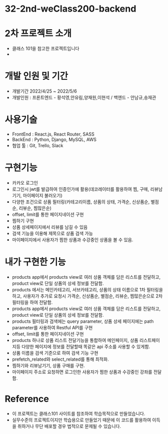 # 32-2nd-weClass200-backend

# 2차 프로젝트 소개

- 클래스 101을 참고한 프로젝트입니다
- 
# 개발 인원 및 기간

- 개발기간 2022/4/25 ~ 2022/5/6
- 개발인원 : 프론트엔드 - 황석영,안유림,양재원,이현석 / 백엔드 - 안남규,송재관

# 사용기술

- FrontEnd : React.js, React Router, SASS
- BackEnd : Python, Django, MySQL, AWS
- 협업 툴 : Git, Trello, Slack

# 구현기능

- 카카오 로그인
- 로그인시 jwt를 발급하여 인증인가에 활용(데코레이터를 활용하여 찜, 구매, 리뷰남기기, 마이페이지 불러오기)
- 다양한 조건으로 상품 필터링(카테고리이름, 상품의 상태, 가격순, 신상품순, 별점순, 리뷰순, 찜많은순)
- offset, limit를 통한 페이지네이션 구현
- 찜하기 구현
- 상품 상세페이지에서 리뷰를 남길 수 있음
- 검색 기능을 이용해 제목으로 상품 검색 가능
- 마이페이지에서 사용자가 찜한 상품과 수강중인 상품을 볼 수 있음.

# 내가 구현한 기능

- products app에서 products view로 여러 상품 객체를 담은 리스트를 전달하고, product view로 단일 상품의 상세 정보를 전달함.
- products 에서는 메인카테고리, 서브카테고리, 상품의 상태 이름으로 1차 필터링을 하고, 사용자가 추가로 요청시 가격순, 신상품순, 별점순, 리뷰순, 찜많은순으로 2차 필터링을 하여 전달함.
- products app에서 products view로 여러 상품 객체를 담은 리스트를 전달하고, product view로 단일 상품의 상세 정보를 전달함.
- products 필터링과 검색에는 query parameter, 상품 상세 페이지에는 path parameter를 사용하여 Restful API를 구현
- offset, limit를 통한 페이지네이션 구현
- products 하나로 상품 리스트 전달기능을 통합하여 메인페이지, 상품 리스트페이지등 다양한 페이지에 정보를 전달할때 똑같은 api 주소를 사용할 수 있게함.
- 상품 이름을 검색 기준으로 하여 검색 기능 구현
- prefetch_related와 select_related를 통해 최적화.
- 찜하기와 리뷰남기기, 상품 구매를 구현.
- 마이페이지 주소로 요청하면 로그인한 사용자가 찜한 상품과 수강중인 강좌를 전달함.

# Reference

- 이 프로젝트는 클래스101 사이트를 참조하여 학습목적으로 만들었습니다.
- 실무수준의 프로젝트이지만 학습용으로 만들었기 때문에 이 코드를 활용하여 이득을 취하거나 무단 배포할 경우 법적으로 문제될 수 있습니다.

